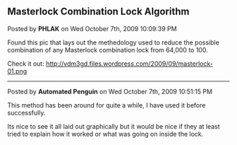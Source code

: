 ## Masterlock Combination Lock Algorithm
Posted by **PHLAK** on Wed October 7th, 2009 10:09:39 PM

Found this pic that lays out the methedology used to reduce the possible
combination of any Masterlock combination lock from 64,000 to 100.

Check it out: <http://vdm3gd.files.wordpress.com/2009/09/masterlock-01.png>

--------------------------------------------------------------------------------

Posted by **Automated Penguin** on Wed October 7th, 2009 10:51:15 PM

This method has been around for quite a while, I have used it before
successfully.

Its nice to see it all laid out graphically but it would be nice if they at
least tried to explain how it worked or what was going on inside the lock.
